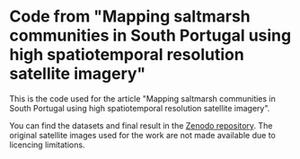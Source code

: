# Code from "Mapping saltmarsh communities in South Portugal using high spatiotemporal resolution satellite imagery"

This is the code used for the article "Mapping saltmarsh communities in South Portugal using high spatiotemporal resolution satellite imagery".

You can find the datasets and final result in the [Zenodo repository](https://doi.org/10.5281/zenodo.13861892). The original satellite images used for the work are not made available due to licencing limitations.
